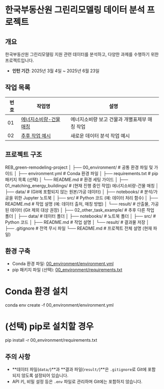 
# 한국부동산원 그린리모델링 데이터 분석 프로젝트

## 개요
한국부동산원 그린리모델링 지원 관련 데이터를 분석하고, 다양한 과제를 수행하기 위한 프로젝트입니다.

- **인턴 기간**: 2025년 3월 4일 ~ 2025년 6월 23일

## 작업 목록
| 번호 | 작업명                                           | 설명                                              |
|------|------------------------------------------------|-------------------------------------------------|
| 01   | [에너지소비량-건물 매칭](./01_matching_energy_buildings) | 에너지소비량 보고 건물과 개별표제부 매칭 작업                  |
| 02   | [추후 작업 예시](./02_other_task_example)         | 새로운 데이터 분석 작업 예시                                  |

## 프로젝트 구조

REB_green-remodeling-project
│
├── 00_environment/                # 공통 환경 파일 및 가이드
│   ├── environment.yml            # Conda 환경 파일
│   ├── requirements.txt           # pip 패키지 목록 (선택)
│   └── README.md                  # 환경 세팅 가이드
│
├── 01_matching_energy_buildings/  # (현재 진행 중인 작업) 에너지소비량-건물 매칭
│   ├── data/                      # (Git에 포함되지 않는 원본/가공 데이터)
│   ├── notebooks/                 # 분석/가공을 위한 Jupyter 노트북
│   ├── src/                       # Python 코드 (예: 데이터 처리 함수)
│   ├── README.md                  # 작업 설명 (예: 데이터 출처, 매칭 방법)
│   └── result/                    # 산출물, 가공된 데이터 (Git 제외 대상 권장)
│
├── 02_other_task_example/         # 추후 다른 작업 폴더
│   ├── data/                      # 데이터 폴더
│   ├── notebooks/                 # 노트북 폴더
│   ├── src/                       # Python 코드
│   ├── README.md                  # 작업 설명
│   └── result/                    # 결과물 저장
│
├── .gitignore                     # 전역 무시 파일
└── README.md                      # 프로젝트 전체 설명 (현재 파일)


## 환경 구축
- Conda 환경 파일: [00_environment/environment.yml](./00_environment/environment.yml)
- pip 패키지 파일 (선택): [00_environment/requirements.txt](./00_environment/requirements.txt)


# Conda 환경 설치
conda env create -f 00_environment/environment.yml

# (선택) pip로 설치할 경우
pip install -r 00_environment/requirements.txt


## 주의 사항
- **데이터 파일(`data/`)**과 **결과 파일(`result/`)**은 `.gitignore`로 Git에 포함되지 않도록 설정되어 있습니다.
- API 키, 비밀 설정 등은 `.env` 파일로 관리하며 Git에는 포함하지 않습니다.


